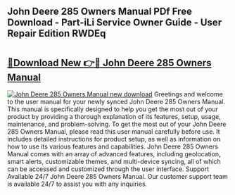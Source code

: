 ## John Deere 285 Owners Manual PDf Free Download - Part-iLi Service Owner Guide - User Repair Edition RWDEq

# <h2><a href="http://bc36247.oget.top/?id=John+Deere+285+Owners+Manual">🔗Download New 👉🔴 John Deere 285 Owners Manual</a></h2>

[![John Deere 285 Owners Manual new download](https://i.imgur.com/5g1atiW.png)](http://bc36247.oget.top/?id=John+Deere+285+Owners+Manual)
Greetings and welcome to the user manual for your newly synced John Deere 285 Owners Manual. This manual is specifically designed to help you get the most out of your product by providing a thorough explanation of its features, setup, usage, maintenance, and problem-solving. To get the most out of your John Deere 285 Owners Manual, please read this user manual carefully before use. It includes detailed instructions for product setup, as well as information on how to use its various features and capabilities. John Deere 285 Owners Manual comes with an array of advanced features, including geolocation, smart alerts, customizable themes, and multi-device syncing, all of which can be accessed and customized through the user interface. Support Available 24/7 John Deere 285 Owners Manual. Our customer support team is available 24/7 to assist you with any inquiries.
